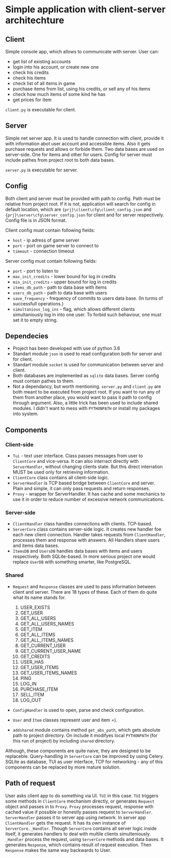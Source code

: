 # Simple application with client-server architechture

## Client

Simple console app, which allows to communicate with server. User can:

* get list of existing accounts
* login into his account, or create new one
* check his credits
* check his items
* check list of all items in game
* purchase items from list, using his credits, or sell any of his items
* check how much items of some kind he has
* get prices for item

`client.py` is executable for client.

## Server

Simple net server app. It is used to handle connection with client, provide it with information abot user account and accessible items. Also it gets purchase requests and allows or forbide them. Two data bases are used on server-side. One for items and other for users. Config for server must include pathes from project root to both data bases.

`server.py` is executable for server.

## Config

Both client and server must be provided with path to config. Path must be relative from project root. If it is not, application will search for config in default location, which are `{prj}\client\cfg\client_config.json` and `{prj}\server\cfg\server_config.json` for client and for server respectively. Config file is in JSON format.

Client config must contain following fields:

* `host` - ip adress of game server
* `port` - port on game server to connect to
* `timeout` - connection timeout

Server config must contain following fields:

* `port` - port to listen to
* `max_init_credits` - lower bound for log in credits
* `min_init_credits` - upper bound for log in credits
* `items_db_path` - path to data base with items
* `users_db_path` - path to data base with users
* `save_frequency` - frequency of commits to users data base. (In turms of successfull operations.)
* `simultanious_log_ins` - flag, which allows different clients simultaniously log in into one user. To forbid such behaviour, one must set it to empty string.

## Dependecies

* Project has been developed with use of python 3.6
* Standart module `json` is used to read configuration both for server and for client.
* Standart module `socket` is used for communication between server and client.
* Both databases are implemented as `sqlite` data bases. Server config must contain pathes to them.
* Not a dependancy, but worth mentioning. `server.py` and `client.py` are both meant to be executed from project root. If you want to run any of them from another place, you would want to pass it path to config through argument. Also, a little trick has been used to include shared modules. I didn't want to mess with `PYTHONPATH` or install my packages into system.

## Components

### Client-side

* `Tui` - text user interface. Class passes messages from user to `ClientCore` and vice-versa. It can also interract directly with `ServerHandler`, without changing clients state. But this direct interration MUST be used only for retrieving information.
* `ClientCore` class contains all client-side logic.
* `ServerHandler` is TCP based bridge between `ClientCore` and server. Plain and simple, it can only pass requests and return responses.
* `Proxy` - wrapper for ServerHandler. It has cache and some mechanics to use it in order to reduce number of excessive network communications.

### Server-side

* `ClientHandler` class handles connections with clients. TCP-based.
* `ServerCore` class contains server-side logic. It creates new handler foe each new client connection. Handler takes requests from `ClientHandler`, processes them and response with answers. All Handlers share users and items data bases.
* `ItemsDB` and `UsersDB` handles data bases with items and users respectively. Both SQLite-based. In more serious project one would replace `UserDB` with something smarter, like PostgreSQL.

### Shared

* `Request` and `Response` classes are used to pass information between client and server.
 There are 18 types of these. Each of them do quite what its name stands for.
    1. USER_EXISTS
    1. GET_USER
    1. GET_ALL_USERS
    1. GET_ALL_USERS_NAMES
    1. GET_ITEM
    1. GET_ALL_ITEMS
    1. GET_ALL_ITEMS_NAMES
    1. GET_CURRENT_USER
    1. GET_CURRENT_USER_NAME
    1. GET_CREDITS
    1. USER_HAS
    1. GET_USER_ITEMS
    1. GET_USER_ITEMS_NAMES
    1. PING
    1. LOG_IN
    1. PURCHASE_ITEM
    1. SELL_ITEM
    1. LOG_OUT

* `ConfigHandler` is used to open, parse and check configuration.
* `User` and `Item` classes represent user and item =).
* `addshared` module contains method `get_abs_path`, which gets absolute path to project directory. On include it modifyes local `PYTHONPATH` (for this run of project) by including `shared` directory.

Although, these components are quite naive, they are designed to be replaceble. Query-handling in `ServerCore` can be improved by using Celery.
SQLite as database, TUI as user interface, TCP for networking - any of this components can be replaced by more mature solution.

## Path of request

User asks client app to do something via UI. `TUI` in this case. `TUI` triggers some methods in `ClientCore` mechanism directly, or generates `Request` object and passes in to `Proxy`. `Proxy` processes request, response with cached value if possible or honestly passes request to `ServerHandler`. `ServerHandler` passes it to server app using network. In server app `ClientHandler` gets the request. It has its own instance of `ServerCore._Handler`. Though `ServerCore` contains all server logic inside itself, it generates handlers to deal with multile clients simulteniously. `_Handler` process the request, using `ServerCore` methods and data bases. It generates `Response`, which contains result of request execution.
Then `Response` makes the same way backwards to User.